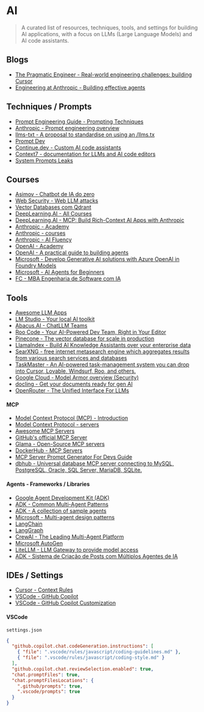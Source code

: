 # AI

> A curated list of resources, techniques, tools, and settings for building AI applications, with a focus on LLMs (Large Language Models) and AI code assistants.

## Blogs

- [The Pragmatic Engineer - Real-world engineering challenges: building Cursor](https://newsletter.pragmaticengineer.com/p/cursor)
- [Engineering at Anthropic - Building effective agents](https://www.anthropic.com/engineering/building-effective-agents)

## Techniques / Prompts

- [Prompt Engineering Guide - Prompting Techniques](https://www.promptingguide.ai/techniques)
- [Anthropic - Prompt engineering overview](https://docs.anthropic.com/en/docs/build-with-claude/prompt-engineering/overview)
- [llms-txt - A proposal to standardise on using an /llms.tx](https://llmstxt.org/)
- [Prompt Dev](https://gist.github.com/wesleywillians/5fcd35fd34efa265c56345e055b4270d)
- [Continue.dev - Custom AI code assistants](https://hub.continue.dev/explore/assistants)
- [Context7 - documentation for LLMs and AI code editors](https://context7.com/)
- [System Prompts Leaks](https://github.com/asgeirtj/system_prompts_leaks/)

## Courses

- [Asimov - Chatbot de IA do zero](https://github.com/rtadewald/Agents-Prompts)
- [Web Security - Web LLM attacks](https://portswigger.net/web-security/llm-attacks)
- [Vector Databases com Qdrant](https://www.youtube.com/watch?v=KRiFMFVPL1Q)
- [DeepLearning.AI - All Courses](https://www.deeplearning.ai/courses/)
- [DeepLearning.AI - MCP: Build Rich-Context AI Apps with Anthropic](https://www.deeplearning.ai/short-courses/mcp-build-rich-context-ai-apps-with-anthropic/)
- [Anthropic - Academy](https://www.anthropic.com/learn)
- [Anthropic - courses](https://github.com/anthropics/courses)
- [Anthropic - AI Fluency](https://www.anthropic.com/ai-fluency)
- [OpenAI - Academy](https://academy.openai.com/)
- [OpenAI - A practical guide to building agents](https://cdn.openai.com/business-guides-and-resources/a-practical-guide-to-building-agents.pdf)
- [Microsoft - Develop Generative AI solutions with Azure OpenAI in Foundry Models](https://learn.microsoft.com/en-us/training/paths/develop-ai-solutions-azure-openai/)
- [Microsoft - AI Agents for Beginners](https://github.com/microsoft/ai-agents-for-beginners/)
- [FC - MBA Engenharia de Software com IA](https://ia.fullcycle.com.br/mba-ia/)

## Tools

- [Awesome LLM Apps](https://github.com/Shubhamsaboo/awesome-llm-apps)
- [LM Studio - Your local AI toolkit](https://lmstudio.ai/)
- [Abacus.AI - ChatLLM Teams](https://chatllm.abacus.ai/)
- [Roo Code - Your AI-Powered Dev Team, Right in Your Editor](https://roocode.com/)
- [Pinecone - The vector database for scale in production](https://www.pinecone.io/)
- [LlamaIndex - Build AI Knowledge Assistants over your enterprise data](https://www.llamaindex.ai/)
- [SearXNG - free internet metasearch engine which aggregates results from various search services and databases](https://github.com/searxng/searxng)
- [TaskMaster - An AI-powered task-management system you can drop into Cursor, Lovable, Windsurf, Roo, and others.](https://github.com/eyaltoledano/claude-task-master)
- [Google Cloud - Model Armor overview (Security)](https://cloud.google.com/security-command-center/docs/model-armor-overview)
- [docling - Get your documents ready for gen AI](https://github.com/docling-project/docling)
- [OpenRouter - The Unified Interface For LLMs](https://openrouter.ai/)

#### MCP

- [Model Context Protocol (MCP) - Introduction](https://modelcontextprotocol.io/introduction)
- [Model Context Protocol - servers](https://github.com/modelcontextprotocol/servers)
- [Awesome MCP Servers](https://mcpservers.org/)
- [GitHub's official MCP Server](https://github.com/github/github-mcp-server)
- [Glama - Open-Source MCP servers](https://github.com/punkpeye/awesome-mcp-servers)
- [DockerHub - MCP Servers](https://hub.docker.com/catalogs/mcp)
- [MCP Server Prompt Generator For Devs Guide](https://github.com/wesleywillians/mcp-prompts-for-devs)
- [dbhub - Universal database MCP server connecting to MySQL, PostgreSQL, Oracle, SQL Server, MariaDB, SQLite.](https://github.com/bytebase/dbhub/)

#### Agents - Frameworks / Libraries

- [Google Agent Development Kit (ADK)](https://google.github.io/adk-docs/)
- [ADK - Common Multi-Agent Patterns](https://google.github.io/adk-docs/agents/multi-agents/#2-common-multi-agent-patterns-using-adk-primitives)
- [ADK - A collection of sample agents](https://github.com/google/adk-samples)
- [Microsoft - Multi-agent design patterns](https://github.com/microsoft/ai-agents-for-beginners/tree/main/08-multi-agent)
- [LangChain](https://www.langchain.com/)
- [LangGraph](https://www.langchain.com/langgraph)
- [CrewAI - The Leading Multi-Agent Platform](https://www.crewai.com/)
- [Microsoft AutoGen](https://microsoft.github.io/autogen/)
- [LiteLLM - LLM Gateway to provide model access](https://docs.litellm.ai/docs/)
- [ADK - Sistema de Criação de Posts com Múltiplos Agentes de IA](https://github.com/elvisassis/multiple_agents_to_post_instragram)

## IDEs / Settings

- [Cursor - Context Rules](https://docs.cursor.com/context/rules#rule-structure)
- [VSCode - GitHub Copilot](https://code.visualstudio.com/docs/copilot/overview)
- [VSCode - GitHub Copilot Customization](https://code.visualstudio.com/docs/copilot/copilot-customization)

#### VSCode

`settings.json`

```json
{
  "github.copilot.chat.codeGeneration.instructions": [
    { "file": ".vscode/rules/javascript/coding-guidelines.md" },
    { "file": ".vscode/rules/javascript/coding-style.md" }
  ],
  "github.copilot.chat.reviewSelection.enabled": true,
  "chat.promptFiles": true,
  "chat.promptFilesLocations": {
    ".github/prompts": true,
    ".vscode/prompts": true
  }
}
```
